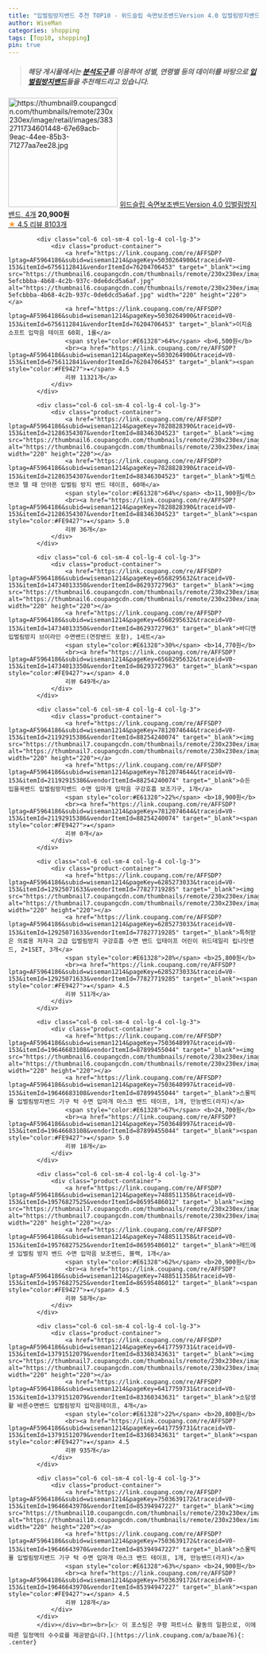```yaml
---
title: "입벌림방지밴드 추천 TOP10 - 위드슬립 숙면보조밴드Version 4.0 입벌림방지밴드, 4개"
author: WiseMan
categories: shopping
tags: [Top10, shopping]
pin: true
---
```


> ##### 해당 게시물에서는 [**분석도구**](https://itemscout.io/)를 이용하여 **성별**, **연령별** 등의 데이터를 바탕으로 [**입벌림방지밴드**](https://link.coupang.com/a/baae76)들을 추천해드리고 있습니다.
<div class="container"><div class="row">
            <div class="col-6 col-sm-4 col-lg-4 col-lg-3">
                <div class="product-container">
                    <a href="https://link.coupang.com/re/AFFSDP?lptag=AF5964186&subid=wiseman1214&pageKey=6515731724&traceid=V0-153&itemId=4098992527&vendorItemId=78185760784" target="_blank"><img src="https://thumbnail9.coupangcdn.com/thumbnails/remote/230x230ex/image/retail/images/3832711734601448-67e69acb-9eac-44ee-85b3-71277aa7ee28.jpg" alt="https://thumbnail9.coupangcdn.com/thumbnails/remote/230x230ex/image/retail/images/3832711734601448-67e69acb-9eac-44ee-85b3-71277aa7ee28.jpg" width="220" height="220"></a>
                    <a href="https://link.coupang.com/re/AFFSDP?lptag=AF5964186&subid=wiseman1214&pageKey=6515731724&traceid=V0-153&itemId=4098992527&vendorItemId=78185760784" target="_blank">위드슬립 숙면보조밴드Version 4.0 입벌림방지밴드, 4개</a>
                    <span style="color:#E61328"></span> <b>20,900원</b>
                    <br><a href="https://link.coupang.com/re/AFFSDP?lptag=AF5964186&subid=wiseman1214&pageKey=6515731724&traceid=V0-153&itemId=4098992527&vendorItemId=78185760784" target="_blank"><span style="color:#FE9427">★</span> 4.5
                    리뷰 8103개</a>
                </div>
            </div>
            
            <div class="col-6 col-sm-4 col-lg-4 col-lg-3">
                <div class="product-container">
                    <a href="https://link.coupang.com/re/AFFSDP?lptag=AF5964186&subid=wiseman1214&pageKey=5030264900&traceid=V0-153&itemId=6756112841&vendorItemId=76204706453" target="_blank"><img src="https://thumbnail6.coupangcdn.com/thumbnails/remote/230x230ex/image/retail/images/2765999396092360-5efcbbba-4b68-4c2b-937c-0de6dcd5a6af.jpg" alt="https://thumbnail6.coupangcdn.com/thumbnails/remote/230x230ex/image/retail/images/2765999396092360-5efcbbba-4b68-4c2b-937c-0de6dcd5a6af.jpg" width="220" height="220"></a>
                    <a href="https://link.coupang.com/re/AFFSDP?lptag=AF5964186&subid=wiseman1214&pageKey=5030264900&traceid=V0-153&itemId=6756112841&vendorItemId=76204706453" target="_blank">이지숨 소프트 입막음 테이프 60회, 1롤</a>
                    <span style="color:#E61328">64%</span> <b>6,500원</b>
                    <br><a href="https://link.coupang.com/re/AFFSDP?lptag=AF5964186&subid=wiseman1214&pageKey=5030264900&traceid=V0-153&itemId=6756112841&vendorItemId=76204706453" target="_blank"><span style="color:#FE9427">★</span> 4.5
                    리뷰 11321개</a>
                </div>
            </div>
            
            <div class="col-6 col-sm-4 col-lg-4 col-lg-3">
                <div class="product-container">
                    <a href="https://link.coupang.com/re/AFFSDP?lptag=AF5964186&subid=wiseman1214&pageKey=7828828390&traceid=V0-153&itemId=21286354307&vendorItemId=88346304523" target="_blank"><img src="https://thumbnail6.coupangcdn.com/thumbnails/remote/230x230ex/image/vendor_inventory/3ae5/8f243c37eb26b0d14c00e5180c83a8e950e2160c1282b35bf075c42a4258.jpg" alt="https://thumbnail6.coupangcdn.com/thumbnails/remote/230x230ex/image/vendor_inventory/3ae5/8f243c37eb26b0d14c00e5180c83a8e950e2160c1282b35bf075c42a4258.jpg" width="220" height="220"></a>
                    <a href="https://link.coupang.com/re/AFFSDP?lptag=AF5964186&subid=wiseman1214&pageKey=7828828390&traceid=V0-153&itemId=21286354307&vendorItemId=88346304523" target="_blank">릴렉스앤코 뗄 때 안아픈 입벌림 방지 밴드 테이프, 60매</a>
                    <span style="color:#E61328">64%</span> <b>11,900원</b>
                    <br><a href="https://link.coupang.com/re/AFFSDP?lptag=AF5964186&subid=wiseman1214&pageKey=7828828390&traceid=V0-153&itemId=21286354307&vendorItemId=88346304523" target="_blank"><span style="color:#FE9427">★</span> 5.0
                    리뷰 36개</a>
                </div>
            </div>
            
            <div class="col-6 col-sm-4 col-lg-4 col-lg-3">
                <div class="product-container">
                    <a href="https://link.coupang.com/re/AFFSDP?lptag=AF5964186&subid=wiseman1214&pageKey=6568295632&traceid=V0-153&itemId=14734013350&vendorItemId=86293727963" target="_blank"><img src="https://thumbnail6.coupangcdn.com/thumbnails/remote/230x230ex/image/vendor_inventory/e115/54dc540aeee21693f0bcc4e5028b0e23b1f1f3ad581d4470c3fc8bba8607.jpg" alt="https://thumbnail6.coupangcdn.com/thumbnails/remote/230x230ex/image/vendor_inventory/e115/54dc540aeee21693f0bcc4e5028b0e23b1f1f3ad581d4470c3fc8bba8607.jpg" width="220" height="220"></a>
                    <a href="https://link.coupang.com/re/AFFSDP?lptag=AF5964186&subid=wiseman1214&pageKey=6568295632&traceid=V0-153&itemId=14734013350&vendorItemId=86293727963" target="_blank">바디앤 입벌림방지 브이라인 수면밴드(연장밴드 포함), 1세트</a>
                    <span style="color:#E61328">30%</span> <b>14,770원</b>
                    <br><a href="https://link.coupang.com/re/AFFSDP?lptag=AF5964186&subid=wiseman1214&pageKey=6568295632&traceid=V0-153&itemId=14734013350&vendorItemId=86293727963" target="_blank"><span style="color:#FE9427">★</span> 4.0
                    리뷰 649개</a>
                </div>
            </div>
            
            <div class="col-6 col-sm-4 col-lg-4 col-lg-3">
                <div class="product-container">
                    <a href="https://link.coupang.com/re/AFFSDP?lptag=AF5964186&subid=wiseman1214&pageKey=7812074644&traceid=V0-153&itemId=21192915386&vendorItemId=88254240074" target="_blank"><img src="https://thumbnail7.coupangcdn.com/thumbnails/remote/230x230ex/image/vendor_inventory/1e63/8c3cbdc40c403eb12d5490a4ae7160a068be1008f16134fc73faf8186bd7.jpg" alt="https://thumbnail7.coupangcdn.com/thumbnails/remote/230x230ex/image/vendor_inventory/1e63/8c3cbdc40c403eb12d5490a4ae7160a068be1008f16134fc73faf8186bd7.jpg" width="220" height="220"></a>
                    <a href="https://link.coupang.com/re/AFFSDP?lptag=AF5964186&subid=wiseman1214&pageKey=7812074644&traceid=V0-153&itemId=21192915386&vendorItemId=88254240074" target="_blank">슈든 입을꼭밴드 입벌림방지밴드 수면 입마개 입막음 구강호흡 보조기구, 1개</a>
                    <span style="color:#E61328">22%</span> <b>18,900원</b>
                    <br><a href="https://link.coupang.com/re/AFFSDP?lptag=AF5964186&subid=wiseman1214&pageKey=7812074644&traceid=V0-153&itemId=21192915386&vendorItemId=88254240074" target="_blank"><span style="color:#FE9427">★</span> 
                    리뷰 0개</a>
                </div>
            </div>
            
            <div class="col-6 col-sm-4 col-lg-4 col-lg-3">
                <div class="product-container">
                    <a href="https://link.coupang.com/re/AFFSDP?lptag=AF5964186&subid=wiseman1214&pageKey=6285273033&traceid=V0-153&itemId=12925071633&vendorItemId=77827719285" target="_blank"><img src="https://thumbnail7.coupangcdn.com/thumbnails/remote/230x230ex/image/vendor_inventory/8021/03bf1958547d154507a8e8096f54458de4def9147be86004401ce641f78a.jpg" alt="https://thumbnail7.coupangcdn.com/thumbnails/remote/230x230ex/image/vendor_inventory/8021/03bf1958547d154507a8e8096f54458de4def9147be86004401ce641f78a.jpg" width="220" height="220"></a>
                    <a href="https://link.coupang.com/re/AFFSDP?lptag=AF5964186&subid=wiseman1214&pageKey=6285273033&traceid=V0-153&itemId=12925071633&vendorItemId=77827719285" target="_blank">특허받은 의료용 저자극 고급 입벌림방지 구강호흡 수면 밴드 입테이프 어린이 위드데일리 립나잇밴드, 2+1SET, 3개</a>
                    <span style="color:#E61328">28%</span> <b>25,800원</b>
                    <br><a href="https://link.coupang.com/re/AFFSDP?lptag=AF5964186&subid=wiseman1214&pageKey=6285273033&traceid=V0-153&itemId=12925071633&vendorItemId=77827719285" target="_blank"><span style="color:#FE9427">★</span> 4.5
                    리뷰 511개</a>
                </div>
            </div>
            
            <div class="col-6 col-sm-4 col-lg-4 col-lg-3">
                <div class="product-container">
                    <a href="https://link.coupang.com/re/AFFSDP?lptag=AF5964186&subid=wiseman1214&pageKey=7503648997&traceid=V0-153&itemId=19646683108&vendorItemId=87899455044" target="_blank"><img src="https://thumbnail6.coupangcdn.com/thumbnails/remote/230x230ex/image/vendor_inventory/6238/c1d45ecb45c7671929f148b8ba71fc5423af8abb26b408a0a99cb84d70b0.png" alt="https://thumbnail6.coupangcdn.com/thumbnails/remote/230x230ex/image/vendor_inventory/6238/c1d45ecb45c7671929f148b8ba71fc5423af8abb26b408a0a99cb84d70b0.png" width="220" height="220"></a>
                    <a href="https://link.coupang.com/re/AFFSDP?lptag=AF5964186&subid=wiseman1214&pageKey=7503648997&traceid=V0-153&itemId=19646683108&vendorItemId=87899455044" target="_blank">스몰빅몰 입벌림방지밴드 기구 턱 수면 입마개 마스크 밴드 테이프, 1개, 만능밴드(라지)</a>
                    <span style="color:#E61328">67%</span> <b>24,700원</b>
                    <br><a href="https://link.coupang.com/re/AFFSDP?lptag=AF5964186&subid=wiseman1214&pageKey=7503648997&traceid=V0-153&itemId=19646683108&vendorItemId=87899455044" target="_blank"><span style="color:#FE9427">★</span> 5.0
                    리뷰 18개</a>
                </div>
            </div>
            
            <div class="col-6 col-sm-4 col-lg-4 col-lg-3">
                <div class="product-container">
                    <a href="https://link.coupang.com/re/AFFSDP?lptag=AF5964186&subid=wiseman1214&pageKey=7488511358&traceid=V0-153&itemId=19576827525&vendorItemId=86595486012" target="_blank"><img src="https://thumbnail7.coupangcdn.com/thumbnails/remote/230x230ex/image/vendor_inventory/36f3/b57111a0d536f1e62c7c4bc2f23970f729a56bd481d34d313e491f9658ff.png" alt="https://thumbnail7.coupangcdn.com/thumbnails/remote/230x230ex/image/vendor_inventory/36f3/b57111a0d536f1e62c7c4bc2f23970f729a56bd481d34d313e491f9658ff.png" width="220" height="220"></a>
                    <a href="https://link.coupang.com/re/AFFSDP?lptag=AF5964186&subid=wiseman1214&pageKey=7488511358&traceid=V0-153&itemId=19576827525&vendorItemId=86595486012" target="_blank">레드에셋 입벌림 방지 밴드 수면 입막음 보조밴드, 블랙, 1개</a>
                    <span style="color:#E61328">62%</span> <b>20,900원</b>
                    <br><a href="https://link.coupang.com/re/AFFSDP?lptag=AF5964186&subid=wiseman1214&pageKey=7488511358&traceid=V0-153&itemId=19576827525&vendorItemId=86595486012" target="_blank"><span style="color:#FE9427">★</span> 4.5
                    리뷰 58개</a>
                </div>
            </div>
            
            <div class="col-6 col-sm-4 col-lg-4 col-lg-3">
                <div class="product-container">
                    <a href="https://link.coupang.com/re/AFFSDP?lptag=AF5964186&subid=wiseman1214&pageKey=6417759731&traceid=V0-153&itemId=13791512079&vendorItemId=83360343631" target="_blank"><img src="https://thumbnail7.coupangcdn.com/thumbnails/remote/230x230ex/image/vendor_inventory/7075/15a94009734865f661563098f5386a5744a13dd34bda15ca02270447b3c1.jpg" alt="https://thumbnail7.coupangcdn.com/thumbnails/remote/230x230ex/image/vendor_inventory/7075/15a94009734865f661563098f5386a5744a13dd34bda15ca02270447b3c1.jpg" width="220" height="220"></a>
                    <a href="https://link.coupang.com/re/AFFSDP?lptag=AF5964186&subid=wiseman1214&pageKey=6417759731&traceid=V0-153&itemId=13791512079&vendorItemId=83360343631" target="_blank">소담생활 바른수면밴드 입벌림방지 입막음테이프, 4개</a>
                    <span style="color:#E61328">22%</span> <b>20,800원</b>
                    <br><a href="https://link.coupang.com/re/AFFSDP?lptag=AF5964186&subid=wiseman1214&pageKey=6417759731&traceid=V0-153&itemId=13791512079&vendorItemId=83360343631" target="_blank"><span style="color:#FE9427">★</span> 4.5
                    리뷰 935개</a>
                </div>
            </div>
            
            <div class="col-6 col-sm-4 col-lg-4 col-lg-3">
                <div class="product-container">
                    <a href="https://link.coupang.com/re/AFFSDP?lptag=AF5964186&subid=wiseman1214&pageKey=7503639172&traceid=V0-153&itemId=19646643970&vendorItemId=85394947227" target="_blank"><img src="https://thumbnail10.coupangcdn.com/thumbnails/remote/230x230ex/image/vendor_inventory/d0df/2320150b14ac99983661b128ded5e16823a473c4c119bfba10ee6936406e.png" alt="https://thumbnail10.coupangcdn.com/thumbnails/remote/230x230ex/image/vendor_inventory/d0df/2320150b14ac99983661b128ded5e16823a473c4c119bfba10ee6936406e.png" width="220" height="220"></a>
                    <a href="https://link.coupang.com/re/AFFSDP?lptag=AF5964186&subid=wiseman1214&pageKey=7503639172&traceid=V0-153&itemId=19646643970&vendorItemId=85394947227" target="_blank">스몰빅몰 입벌림방지밴드 기구 턱 수면 입마개 마스크 밴드 테이프, 1개, 만능밴드(라지)</a>
                    <span style="color:#E61328">63%</span> <b>24,900원</b>
                    <br><a href="https://link.coupang.com/re/AFFSDP?lptag=AF5964186&subid=wiseman1214&pageKey=7503639172&traceid=V0-153&itemId=19646643970&vendorItemId=85394947227" target="_blank"><span style="color:#FE9427">★</span> 4.5
                    리뷰 128개</a>
                </div>
            </div>
            </div></div><br><br>[👉 이 포스팅은 쿠팡 파트너스 활동의 일환으로, 이에 따른 일정액의 수수료를 제공받습니다.](https://link.coupang.com/a/baae76){: .center}
